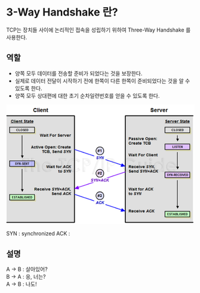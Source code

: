 # 3-Way Handshake 란?
TCP는 장치들 사이에 논리적인 접속을 성립하기 위하여 Three-Way Handshake 를 사용한다.

## 역할
- 양쪽 모두 데이터를 전송할 준비가 되었다는 것을 보장한다.
- 실제로 데이터 전달이 시작하기 전에 한쪽이 다른 한쪽이 준비되었다는 것을 알 수 있도록 한다.
- 양쪽 모두 상대편에 대한 초기 순차일련번호를 얻을 수 있도록 한다.

<img src="Image/../../Image/225A964D52F1BB6917.png">    

SYN : synchronized 
ACK :

## 설명 

A -> B : 살아있어?   
B -> A : 응, 너는?   
A -> B : 나도! 

